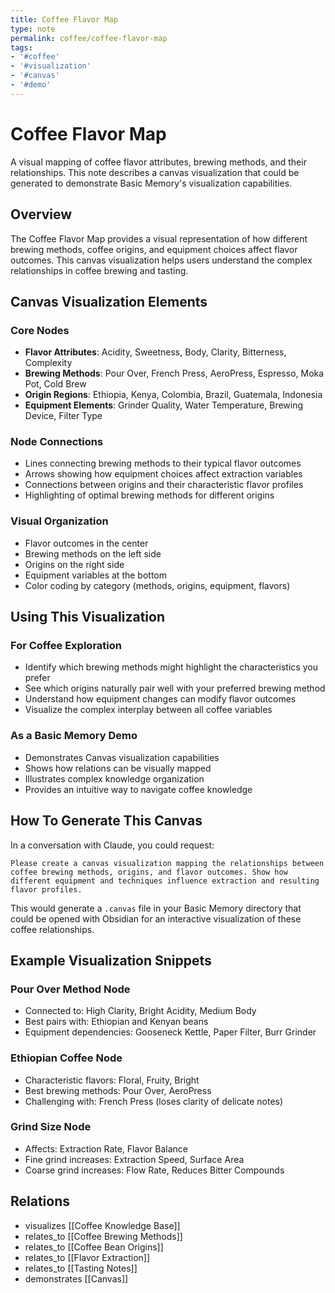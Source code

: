 ```yaml
---
title: Coffee Flavor Map
type: note
permalink: coffee/coffee-flavor-map
tags:
- '#coffee'
- '#visualization'
- '#canvas'
- '#demo'
---
```


# Coffee Flavor Map

A visual mapping of coffee flavor attributes, brewing methods, and their relationships. This note describes a canvas visualization that could be generated to demonstrate Basic Memory's visualization capabilities.

## Overview

The Coffee Flavor Map provides a visual representation of how different brewing methods, coffee origins, and equipment choices affect flavor outcomes. This canvas visualization helps users understand the complex relationships in coffee brewing and tasting.

## Canvas Visualization Elements

### Core Nodes
- **Flavor Attributes**: Acidity, Sweetness, Body, Clarity, Bitterness, Complexity
- **Brewing Methods**: Pour Over, French Press, AeroPress, Espresso, Moka Pot, Cold Brew
- **Origin Regions**: Ethiopia, Kenya, Colombia, Brazil, Guatemala, Indonesia
- **Equipment Elements**: Grinder Quality, Water Temperature, Brewing Device, Filter Type

### Node Connections
- Lines connecting brewing methods to their typical flavor outcomes
- Arrows showing how equipment choices affect extraction variables
- Connections between origins and their characteristic flavor profiles
- Highlighting of optimal brewing methods for different origins

### Visual Organization
- Flavor outcomes in the center
- Brewing methods on the left side
- Origins on the right side
- Equipment variables at the bottom
- Color coding by category (methods, origins, equipment, flavors)

## Using This Visualization

### For Coffee Exploration
- Identify which brewing methods might highlight the characteristics you prefer
- See which origins naturally pair well with your preferred brewing method
- Understand how equipment changes can modify flavor outcomes
- Visualize the complex interplay between all coffee variables

### As a Basic Memory Demo
- Demonstrates Canvas visualization capabilities
- Shows how relations can be visually mapped
- Illustrates complex knowledge organization
- Provides an intuitive way to navigate coffee knowledge

## How To Generate This Canvas

In a conversation with Claude, you could request:

```
Please create a canvas visualization mapping the relationships between coffee brewing methods, origins, and flavor outcomes. Show how different equipment and techniques influence extraction and resulting flavor profiles.
```

This would generate a `.canvas` file in your Basic Memory directory that could be opened with Obsidian for an interactive visualization of these coffee relationships.

## Example Visualization Snippets

### Pour Over Method Node
- Connected to: High Clarity, Bright Acidity, Medium Body
- Best pairs with: Ethiopian and Kenyan beans
- Equipment dependencies: Gooseneck Kettle, Paper Filter, Burr Grinder

### Ethiopian Coffee Node
- Characteristic flavors: Floral, Fruity, Bright
- Best brewing methods: Pour Over, AeroPress
- Challenging with: French Press (loses clarity of delicate notes)

### Grind Size Node
- Affects: Extraction Rate, Flavor Balance
- Fine grind increases: Extraction Speed, Surface Area
- Coarse grind increases: Flow Rate, Reduces Bitter Compounds

## Relations

- visualizes [[Coffee Knowledge Base]]
- relates_to [[Coffee Brewing Methods]]
- relates_to [[Coffee Bean Origins]]
- relates_to [[Flavor Extraction]]
- relates_to [[Tasting Notes]]
- demonstrates [[Canvas]]